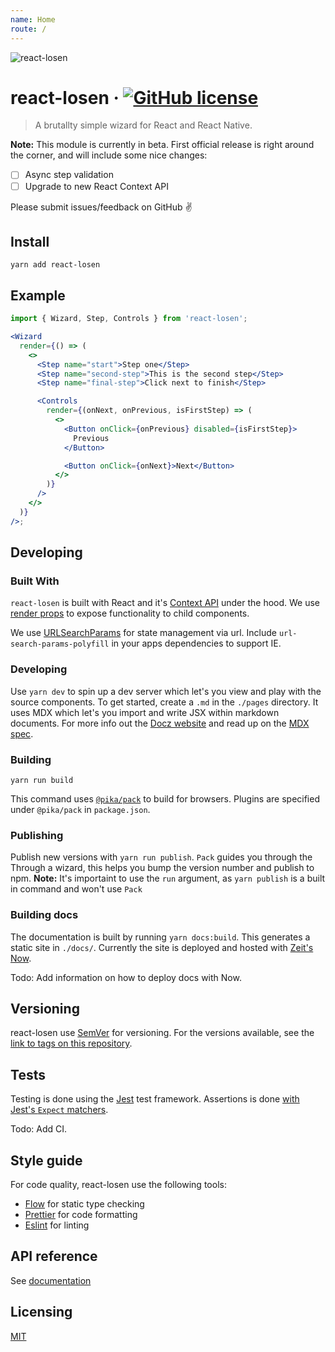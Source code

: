 ```yaml
---
name: Home
route: /
---
```


![react-losen](https://user-images.githubusercontent.com/2470775/39097362-8093ab6e-465b-11e8-845e-b21b893d6091.png)

# react-losen &middot; [![GitHub license](https://img.shields.io/badge/license-MIT-blue.svg?style=flat-square)](https://github.com/otovo/react-losen/blob/master/LICENSE)

> A brutallty simple wizard for React and React Native.

**Note:** This module is currently in beta. First official release is right around the corner, and will include some nice changes:

  - [ ] Async step validation
  - [ ] Upgrade to new React Context API

Please submit issues/feedback on GitHub ✌️

## Install

```shell
yarn add react-losen
```

## Example

```jsx
import { Wizard, Step, Controls } from 'react-losen';

<Wizard
  render={() => (
    <>
      <Step name="start">Step one</Step>
      <Step name="second-step">This is the second step</Step>
      <Step name="final-step">Click next to finish</Step>

      <Controls
        render={(onNext, onPrevious, isFirstStep) => (
          <>
            <Button onClick={onPrevious} disabled={isFirstStep}>
              Previous
            </Button>

            <Button onClick={onNext}>Next</Button>
          </>
        )}
      />
    </>
  )}
/>;
```

## Developing

### Built With

`react-losen` is built with React and it's [Context API](https://reactjs.org/docs/context.html) under the hood. We use [render props](https://reactjs.org/docs/render-props.html) to expose functionality to child components.

We use [URLSearchParams](https://developer.mozilla.org/en-US/docs/Web/API/URLSearchParams) for state management via url. Include `url-search-params-polyfill` in your apps dependencies to support IE.

### Developing

Use `yarn dev` to spin up a dev server which let's you view and play with the source components. To get started, create a `.md` in the `./pages` directory. It uses MDX which let's you import and write
JSX within markdown documents. For more info out the [Docz website](https://www.docz.site/) and read up on the [MDX spec](https://github.com/mdx-js/mdx/).

### Building

```
yarn run build
```

This command uses [`@pika/pack`](https://www.pikapkg.com/blog/introducing-pika-pack/) to build for browsers. Plugins are specified under `@pika/pack` in `package.json`.

### Publishing

Publish new versions with `yarn run publish`. `Pack` guides you through the Through a wizard, this helps you bump the version number and publish to npm. **Note:** It's importaint to use the `run` argument, as `yarn publish` is a built in command and won't use `Pack`

### Building docs

The documentation is built by running `yarn docs:build`. This generates a static site in `./docs/`. Currently the site is deployed and hosted with [Zeit's Now](https://zeit.co/blog/now-static).

Todo: Add information on how to deploy docs with Now.

## Versioning

react-losen use [SemVer](http://semver.org/) for versioning. For the versions available, see the [link to tags on this repository](/tags).

## Tests

Testing is done using the [Jest](https://facebook.github.io/jest/) test
framework. Assertions is done [with Jest's `Expect`
matchers](https://facebook.github.io/jest/docs/en/expect.html).

Todo: Add CI.

## Style guide

For code quality, react-losen use the following tools:

- [Flow](https://flow.org/) for static type checking
- [Prettier](https://prettier.io/) for code formatting
- [Eslint](https://eslint.org/) for linting

## API reference

See [documentation](https://docs-geycgwirqi.now.sh/)


## Licensing

[MIT](https://github.com/otovo/react-losen/blob/master/LICENSE)
